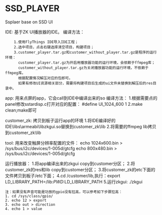 # SSD_PLAYER
Ssplaer base on SSD UI

IDE:
	基于ZK UI播放器的IDE。
	编译方法：
	
		1.使用FlyThings IDE导入IDE工程；
		2.选中项目，点击右键选择清空项目，构建项目；
		3.customer_player.tar.gz和customer_without_player.tar.gz是程序的运行环境：
		  customer_player.tar.gz为开启用播放器功能的运行环境，会依赖于ffmpeg库；
		  customer_without_player.tar.gz为关闭播放器功能的运行环境，不依赖于ffmpeg库。
		  根据配置情况解压对应的包即可。
		  如果有修改UI资源相关部分，需要将构建项目后生成的ui文件夹替换到解压后的res目录中。
		
app:
	用来点屏的app，它会call到IDE中编译出来的so
	编译方法：
		1.根据需要点的panel修改sstardisp.c打开对应的配置：
			#define UI_1024_600 1
		2.make clean;make即可
		
customer_zk:
	拷贝到板子运行app的环境
	1.将IDE编译好的IDE\libs\armeabi\libzkgui.so替换到customer_zk\lib
	2.将需要的ffmpeg lib拷贝到customer_zk\lib
	
tool:
	用来改变触屏分辨率配置的文件：
	echo 1024x600.bin > /sys/bus/i2c/devices/1-005d/gtcfg
	echo 800x480.bin > /sys/bus/i2c/devices/1-005d/gtcfg

运行播放器：
	1.将app编译出来的zkgui copy到customer分区；
	2.将customer_zk的res和lib copy到customer分区；
	3.将customer_zk的etc下面的文件拷贝到板子/etc下面；
	4.cd /customer/lib,执行：export LD_LIBRARY_PATH=/lib:$PWD:$LD_LIBRARY_PATH
	5.运行zkgui: ./zkgui
	
	注：如果没有声音可能是功放的gpio没有拉高，可以参考如下步骤拉高：
	1. cd /sys/class/gpio/
	2. echo 12 > export
	3. echo out > direction
	4. echo 1 > value


